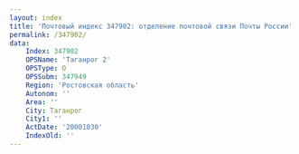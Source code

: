 ```yaml
---
layout: index
title: 'Почтовый индекс 347902: отделение почтовой связи Почты России'
permalink: /347902/
data:
    Index: 347902
    OPSName: 'Таганрог 2'
    OPSType: О
    OPSSubm: 347949
    Region: 'Ростовская область'
    Autonom: ''
    Area: ''
    City: Таганрог
    City1: ''
    ActDate: '20001030'
    IndexOld: ''
---
```

